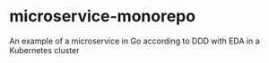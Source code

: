 # microservice-monorepo
An example of a microservice in Go according to DDD with EDA in a Kubernetes cluster
